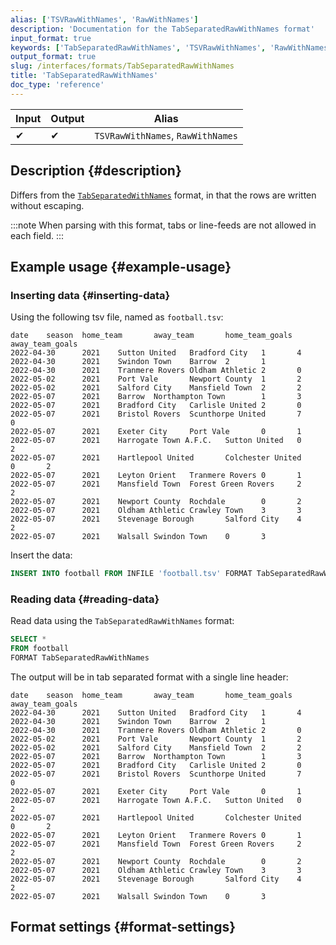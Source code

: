 ```yaml
---
alias: ['TSVRawWithNames', 'RawWithNames']
description: 'Documentation for the TabSeparatedRawWithNames format'
input_format: true
keywords: ['TabSeparatedRawWithNames', 'TSVRawWithNames', 'RawWithNames']
output_format: true
slug: /interfaces/formats/TabSeparatedRawWithNames
title: 'TabSeparatedRawWithNames'
doc_type: 'reference'
---
```


| Input | Output | Alias                             |
|-------|--------|-----------------------------------|
| ✔     | ✔      | `TSVRawWithNames`, `RawWithNames` |

## Description {#description}

Differs from the [`TabSeparatedWithNames`](./TabSeparatedWithNames.md) format, 
in that the rows are written without escaping.

:::note
When parsing with this format, tabs or line-feeds are not allowed in each field.
:::

## Example usage {#example-usage}

### Inserting data {#inserting-data}

Using the following tsv file, named as `football.tsv`:

```tsv
date    season  home_team       away_team       home_team_goals away_team_goals
2022-04-30      2021    Sutton United   Bradford City   1       4
2022-04-30      2021    Swindon Town    Barrow  2       1
2022-04-30      2021    Tranmere Rovers Oldham Athletic 2       0
2022-05-02      2021    Port Vale       Newport County  1       2
2022-05-02      2021    Salford City    Mansfield Town  2       2
2022-05-07      2021    Barrow  Northampton Town        1       3
2022-05-07      2021    Bradford City   Carlisle United 2       0
2022-05-07      2021    Bristol Rovers  Scunthorpe United       7       0
2022-05-07      2021    Exeter City     Port Vale       0       1
2022-05-07      2021    Harrogate Town A.F.C.   Sutton United   0       2
2022-05-07      2021    Hartlepool United       Colchester United       0       2
2022-05-07      2021    Leyton Orient   Tranmere Rovers 0       1
2022-05-07      2021    Mansfield Town  Forest Green Rovers     2       2
2022-05-07      2021    Newport County  Rochdale        0       2
2022-05-07      2021    Oldham Athletic Crawley Town    3       3
2022-05-07      2021    Stevenage Borough       Salford City    4       2
2022-05-07      2021    Walsall Swindon Town    0       3
```

Insert the data:

```sql
INSERT INTO football FROM INFILE 'football.tsv' FORMAT TabSeparatedRawWithNames;
```

### Reading data {#reading-data}

Read data using the `TabSeparatedRawWithNames` format:

```sql
SELECT *
FROM football
FORMAT TabSeparatedRawWithNames
```

The output will be in tab separated format with a single line header:

```tsv
date    season  home_team       away_team       home_team_goals away_team_goals
2022-04-30      2021    Sutton United   Bradford City   1       4
2022-04-30      2021    Swindon Town    Barrow  2       1
2022-04-30      2021    Tranmere Rovers Oldham Athletic 2       0
2022-05-02      2021    Port Vale       Newport County  1       2
2022-05-02      2021    Salford City    Mansfield Town  2       2
2022-05-07      2021    Barrow  Northampton Town        1       3
2022-05-07      2021    Bradford City   Carlisle United 2       0
2022-05-07      2021    Bristol Rovers  Scunthorpe United       7       0
2022-05-07      2021    Exeter City     Port Vale       0       1
2022-05-07      2021    Harrogate Town A.F.C.   Sutton United   0       2
2022-05-07      2021    Hartlepool United       Colchester United       0       2
2022-05-07      2021    Leyton Orient   Tranmere Rovers 0       1
2022-05-07      2021    Mansfield Town  Forest Green Rovers     2       2
2022-05-07      2021    Newport County  Rochdale        0       2
2022-05-07      2021    Oldham Athletic Crawley Town    3       3
2022-05-07      2021    Stevenage Borough       Salford City    4       2
2022-05-07      2021    Walsall Swindon Town    0       3
```

## Format settings {#format-settings}